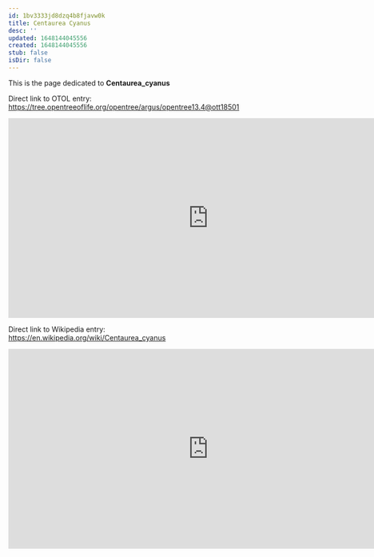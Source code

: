 ```yaml
---
id: 1bv3333jd8dzq4b8fjavw0k
title: Centaurea Cyanus
desc: ''
updated: 1648144045556
created: 1648144045556
stub: false
isDir: false
---
```

This is the page dedicated to **Centaurea_cyanus**


Direct link to OTOL entry: https://tree.opentreeoflife.org/opentree/argus/opentree13.4@ott18501



<html>
    <body>
    <iframe src="https://tree.opentreeoflife.org/opentree/argus/opentree13.4@ott18501"
    width="800" height="400" frameborder="0" allowfullscreen> </iframe>
    </body>
</html>
    


Direct link to Wikipedia entry: https://en.wikipedia.org/wiki/Centaurea_cyanus



<html>
    <body>
    <iframe src="https://en.wikipedia.org/wiki/Centaurea_cyanus"
    width="800" height="400" frameborder="0" allowfullscreen> </iframe>
    </body>
</html>
    
